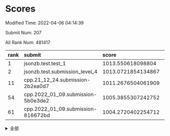 # Scores

Modified Time: 2022-04-06 04:14:39

Submit Num: 207

All Rank Num: 481417

| rank |               submit               |       score        |       sigma        | pk_num |
| :--- | :--------------------------------- | :----------------- | :----------------- | :----- |
| 1    | jsonzb.test.test_1                 | 1013.550618098804  | 0.8179754773366762 | 9300   |
| 2    | jsonzb.test.submission_level_4     | 1013.0721854134867 | 0.8340414310510877 | 9300   |
| 11   | cpp.21_12_24.submission-2b2ea0d7   | 1011.2676504061909 | 0.7832140911592733 | 9305   |
| 54   | cpp.2022_01_09.submission-5b0e3de2 | 1005.3855307242752 | 0.7081075024584667 | 9298   |
| 61   | cpp.2022_01_09.submission-816672bd | 1004.2720402254712 | 0.724728142258593  | 9298   |


<details>
<summary>全部</summary>

| rank |                 submit                 |       score        |       sigma        | pk_num |
| :--- | :------------------------------------- | :----------------- | :----------------- | :----- |
| 1    | jsonzb.test.test_1                     | 1013.550618098804  | 0.8179754773366762 | 9300   |
| 2    | jsonzb.test.submission_level_4         | 1013.0721854134867 | 0.8340414310510877 | 9300   |
| 3    | gobigger.level_3.submission_level_3_41 | 1011.9223529894425 | 0.783933194117984  | 9301   |
| 4    | gobigger.level_3.submission_level_3_49 | 1011.8432228663207 | 0.7849088501615361 | 9300   |
| 5    | gobigger.level_3.submission_level_3_2  | 1011.7229341524846 | 0.7758689352011637 | 9298   |
| 6    | gobigger.level_3.submission_level_3_47 | 1011.6095646582745 | 0.753616798678853  | 9305   |
| 7    | gobigger.level_3.submission_level_3_35 | 1011.5120203565591 | 0.7846227188934858 | 9300   |
| 8    | gobigger.level_3.submission_level_3_36 | 1011.3211532172112 | 0.7728580419426234 | 9302   |
| 9    | gobigger.level_3.submission_level_3_18 | 1011.3074099312792 | 0.8213578244838747 | 9300   |
| 10   | gobigger.level_3.submission_level_3_45 | 1011.2718151700108 | 0.7829209620975002 | 9305   |
| 11   | cpp.21_12_24.submission-2b2ea0d7       | 1011.2676504061909 | 0.7832140911592733 | 9305   |
| 12   | gobigger.level_3.submission_level_3_21 | 1011.2024555893079 | 0.7751226693301013 | 9302   |
| 13   | gobigger.level_3.submission_level_3_5  | 1011.2016524527608 | 0.7699705544517156 | 9304   |
| 14   | gobigger.level_3.submission_level_3_14 | 1011.1896642005345 | 0.7708523414404104 | 9304   |
| 15   | gobigger.level_3.submission_level_3_13 | 1011.11329709091   | 0.787337427426679  | 9303   |
| 16   | gobigger.level_3.submission_level_3_20 | 1011.0438243617692 | 0.7922265715271191 | 9304   |
| 17   | gobigger.level_3.submission_level_3_37 | 1011.0309708803047 | 0.7731788893299373 | 9304   |
| 18   | gobigger.level_3.submission_level_3_22 | 1010.6177616111626 | 0.7904917282994076 | 9302   |
| 19   | gobigger.level_3.submission_level_3_40 | 1010.5363689073839 | 0.7717972411954603 | 9304   |
| 20   | gobigger.level_3.submission_level_3_42 | 1010.4168618563492 | 0.7621238748108605 | 9300   |
| 21   | gobigger.level_3.submission_level_3_48 | 1010.28690223361   | 0.7459640202414146 | 9304   |
| 22   | gobigger.level_3.submission_level_3_16 | 1010.2668820145769 | 0.7598443399655062 | 9302   |
| 23   | gobigger.level_3.submission_level_3_28 | 1010.2092687932811 | 0.7556498125272137 | 9304   |
| 24   | gobigger.level_3.submission_level_3_43 | 1010.1839691158963 | 0.7472334959212434 | 9302   |
| 25   | gobigger.level_3.submission_level_3_12 | 1010.1825139498449 | 0.764873662583994  | 9305   |
| 26   | gobigger.level_3.submission_level_3_39 | 1010.1511403630071 | 0.7590842193065677 | 9304   |
| 27   | gobigger.level_3.submission_level_3_17 | 1010.1446873029931 | 0.7576410729076731 | 9309   |
| 28   | gobigger.level_3.submission_level_3_46 | 1010.1288435731349 | 0.7567734172788457 | 9303   |
| 29   | gobigger.level_3.submission_level_3_1  | 1010.0989507736915 | 0.7486080812550768 | 9305   |
| 30   | gobigger.level_3.submission_level_3_19 | 1010.0666433530242 | 0.757462843440843  | 9307   |
| 31   | gobigger.level_3.submission_level_3_25 | 1009.7369048977516 | 0.770495964474955  | 9302   |
| 32   | gobigger.level_3.submission_level_3_31 | 1009.5409119516488 | 0.7365997129372887 | 9304   |
| 33   | gobigger.level_3.submission_level_3_11 | 1009.5384865800238 | 0.7465316727366226 | 9303   |
| 34   | gobigger.level_3.submission_level_3_9  | 1009.5375726623568 | 0.7428886968532113 | 9304   |
| 35   | gobigger.level_3.submission_level_3_10 | 1009.4829955315286 | 0.7385522119592111 | 9304   |
| 36   | gobigger.level_3.submission_level_3_44 | 1009.4796561441796 | 0.7503477804062538 | 9300   |
| 37   | gobigger.level_3.submission_level_3_3  | 1009.4317020074777 | 0.763290889425514  | 9302   |
| 38   | gobigger.level_3.submission_level_3_4  | 1009.3113848773023 | 0.7578178975676512 | 9302   |
| 39   | gobigger.level_3.submission_level_3_32 | 1009.281811517421  | 0.7572537718482992 | 9300   |
| 40   | gobigger.level_3.submission_level_3_27 | 1009.2340560360118 | 0.7457649862360864 | 9303   |
| 41   | gobigger.level_3.submission_level_3_23 | 1009.1804444081826 | 0.7584893925591375 | 9300   |
| 42   | gobigger.level_3.submission_level_3_26 | 1009.1703237555795 | 0.7590338192005021 | 9299   |
| 43   | gobigger.level_3.submission_level_3_24 | 1009.0214696485494 | 0.7559357583008086 | 9305   |
| 44   | gobigger.level_3.submission_level_3_30 | 1009.0144722710625 | 0.7560711387406379 | 9296   |
| 45   | gobigger.level_3.submission_level_3_7  | 1008.9883252973086 | 0.7441853896265963 | 9303   |
| 46   | gobigger.level_3.submission_level_3_29 | 1008.9702188324782 | 0.7659120870331003 | 9302   |
| 47   | gobigger.level_3.submission_level_3_34 | 1008.8340134514341 | 0.7476557134262493 | 9297   |
| 48   | gobigger.level_3.submission_level_3_38 | 1008.7749859854749 | 0.7509165185190001 | 9304   |
| 49   | gobigger.level_3.submission_level_3_0  | 1008.6268590589456 | 0.7372659324205614 | 9303   |
| 50   | gobigger.level_3.submission_level_3_15 | 1008.4854335394315 | 0.7238581526157072 | 9304   |
| 51   | gobigger.level_3.submission_level_3_8  | 1008.4312578058745 | 0.7514273409143138 | 9304   |
| 52   | gobigger.level_3.submission_level_3_33 | 1008.2253866049567 | 0.7380400180739154 | 9298   |
| 53   | gobigger.level_3.submission_level_3_6  | 1007.8646207255933 | 0.769840487715808  | 9307   |
| 54   | cpp.2022_01_09.submission-5b0e3de2     | 1005.3855307242752 | 0.7081075024584667 | 9298   |
| 55   | gobigger.level_1.submission_level_1_2  | 1005.1620141280013 | 0.7124271652552775 | 9299   |
| 56   | gobigger.level_1.submission_level_1_34 | 1004.7997500015193 | 0.7202232903974083 | 9304   |
| 57   | gobigger.level_1.submission_level_1_45 | 1004.7181232480281 | 0.7188300440456794 | 9301   |
| 58   | gobigger.level_1.submission_level_1_26 | 1004.610658433713  | 0.7134226903183806 | 9308   |
| 59   | gobigger.level_1.submission_level_1_35 | 1004.4866139317644 | 0.7244330965696478 | 9301   |
| 60   | gobigger.level_1.submission_level_1_43 | 1004.3579614688219 | 0.7144917658717254 | 9300   |
| 61   | cpp.2022_01_09.submission-816672bd     | 1004.2720402254712 | 0.724728142258593  | 9298   |
| 62   | gobigger.level_1.submission_level_1_42 | 1004.195558650297  | 0.7133846450187659 | 9303   |
| 63   | gobigger.level_1.submission_level_1_38 | 1004.1009049945733 | 0.7175346862573103 | 9301   |
| 64   | gobigger.level_1.submission_level_1_19 | 1004.054906436039  | 0.7135266556630329 | 9302   |
| 65   | gobigger.level_1.submission_level_1_39 | 1003.970359820649  | 0.7178101670105749 | 9300   |
| 66   | gobigger.level_1.submission_level_1_31 | 1003.9341409378391 | 0.7253770636527762 | 9303   |
| 67   | gobigger.level_1.submission_level_1_49 | 1003.9084472307745 | 0.7158302176245088 | 9303   |
| 68   | gobigger.level_1.submission_level_1_20 | 1003.873930453645  | 0.7227827349358689 | 9306   |
| 69   | gobigger.level_1.submission_level_1_13 | 1003.7734921947923 | 0.723211575110471  | 9305   |
| 70   | gobigger.level_1.submission_level_1_10 | 1003.7306917608055 | 0.7016735977645613 | 9297   |
| 71   | gobigger.level_1.submission_level_1_11 | 1003.701229583371  | 0.7174785306880651 | 9304   |
| 72   | gobigger.level_1.submission_level_1_48 | 1003.6276030611173 | 0.7216134625465271 | 9306   |
| 73   | gobigger.level_1.submission_level_1_3  | 1003.6237515324852 | 0.7128192493968677 | 9303   |
| 74   | gobigger.level_1.submission_level_1_33 | 1003.5468667834195 | 0.7038517285100497 | 9298   |
| 75   | gobigger.level_1.submission_level_1_5  | 1003.5401307936255 | 0.7138709648296451 | 9303   |
| 76   | gobigger.level_1.submission_level_1_37 | 1003.5138230174975 | 0.7204033202428752 | 9307   |
| 77   | gobigger.level_1.submission_level_1_25 | 1003.3805785174987 | 0.7136799823476329 | 9303   |
| 78   | gobigger.level_1.submission_level_1_36 | 1003.2477319732153 | 0.7097379094694479 | 9301   |
| 79   | gobigger.level_1.submission_level_1_29 | 1003.2421470985142 | 0.7173528176427514 | 9297   |
| 80   | gobigger.level_1.submission_level_1_0  | 1003.2054706674479 | 0.7207945927573569 | 9304   |
| 81   | gobigger.level_1.submission_level_1_16 | 1003.1947105283964 | 0.7091753836378886 | 9304   |
| 82   | gobigger.level_1.submission_level_1_27 | 1003.1827169346807 | 0.7191758659190415 | 9304   |
| 83   | gobigger.level_1.submission_level_1_17 | 1003.1513879923602 | 0.7068230762028143 | 9308   |
| 84   | gobigger.level_1.submission_level_1_1  | 1003.0934262815523 | 0.7190900429821413 | 9302   |
| 85   | gobigger.level_1.submission_level_1_6  | 1003.0028325051317 | 0.7116228914844239 | 9303   |
| 86   | gobigger.level_1.submission_level_1_30 | 1002.9792591124769 | 0.7197299712510181 | 9301   |
| 87   | gobigger.level_1.submission_level_1_14 | 1002.9192935669968 | 0.7087700851705685 | 9300   |
| 88   | gobigger.level_1.submission_level_1_15 | 1002.8875405496925 | 0.7114834990477126 | 9304   |
| 89   | gobigger.level_1.submission_level_1_47 | 1002.8406016590769 | 0.7109753747143414 | 9297   |
| 90   | gobigger.level_1.submission_level_1_46 | 1002.8201071772265 | 0.7145990449271901 | 9308   |
| 91   | gobigger.level_1.submission_level_1_40 | 1002.8140190367145 | 0.7147671427317285 | 9300   |
| 92   | gobigger.level_1.submission_level_1_7  | 1002.787588306776  | 0.6990026719063275 | 9303   |
| 93   | gobigger.level_1.submission_level_1_18 | 1002.7273474842134 | 0.7136515475508117 | 9306   |
| 94   | gobigger.level_1.submission_level_1_41 | 1002.7248702534132 | 0.7123419016614033 | 9299   |
| 95   | gobigger.level_1.submission_level_1_12 | 1002.6699527906487 | 0.7169606639145214 | 9307   |
| 96   | gobigger.level_1.submission_level_1_8  | 1002.4837680354092 | 0.7240222032355946 | 9308   |
| 97   | gobigger.level_1.submission_level_1_21 | 1002.4660257866889 | 0.7115670973455264 | 9307   |
| 98   | gobigger.level_1.submission_level_1_23 | 1002.3778327105288 | 0.7160460435546259 | 9305   |
| 99   | gobigger.level_1.submission_level_1_28 | 1002.3472387373886 | 0.7066755965716828 | 9305   |
| 100  | gobigger.level_1.submission_level_1_24 | 1002.3295714579929 | 0.7061225221566514 | 9301   |
| 101  | gobigger.level_1.submission_level_1_4  | 1002.2544001726658 | 0.720769584310655  | 9300   |
| 102  | gobigger.level_1.submission_level_1_44 | 1002.2229137722178 | 0.710180381805386  | 9302   |
| 103  | gobigger.level_1.submission_level_1_32 | 1001.7980576365553 | 0.7130355539443448 | 9307   |
| 104  | gobigger.level_1.submission_level_1_9  | 1001.655022193106  | 0.7170470524879891 | 9302   |
| 105  | gobigger.level_1.submission_level_1_22 | 1001.5736016949078 | 0.715537302442172  | 9304   |
| 106  | gobigger.random.submission_random_13   | 997.6305165692426  | 0.7095937588137565 | 9302   |
| 107  | gobigger.random.submission_random_39   | 996.7744049227642  | 0.7099304326024293 | 9299   |
| 108  | gobigger.random.submission_random_26   | 996.7195835740505  | 0.6979360118079517 | 9298   |
| 109  | gobigger.random.submission_random_36   | 996.6426586419609  | 0.7287521122400856 | 9299   |
| 110  | gobigger.random.submission_random_20   | 996.5967037671617  | 0.6986010628984232 | 9305   |
| 111  | gobigger.random.submission_random_7    | 996.5850384535534  | 0.7123270833109102 | 9301   |
| 112  | gobigger.random.submission_random_48   | 996.5649729091624  | 0.7081289137293219 | 9304   |
| 113  | gobigger.random.submission_random_41   | 996.5457476714721  | 0.7218941976088236 | 9302   |
| 114  | gobigger.random.submission_random_40   | 996.5333737942823  | 0.7097459906894406 | 9300   |
| 115  | gobigger.random.submission_random_37   | 996.5326691274748  | 0.6930478617435832 | 9302   |
| 116  | gobigger.random.submission_random_31   | 996.463523457084   | 0.7095352413536933 | 9303   |
| 117  | gobigger.random.submission_random_10   | 996.4444501820693  | 0.7002663013332555 | 9302   |
| 118  | gobigger.random.submission_random_16   | 996.3034542974791  | 0.7191095543765323 | 9306   |
| 119  | gobigger.random.submission_random_1    | 996.2831112170483  | 0.7145037006598639 | 9307   |
| 120  | gobigger.random.submission_random_0    | 996.2699930892719  | 0.7057547568784813 | 9304   |
| 121  | gobigger.random.submission_random_35   | 996.2665859306616  | 0.7026233479068426 | 9304   |
| 122  | gobigger.random.submission_random_32   | 996.2535386936038  | 0.7023820746548797 | 9306   |
| 123  | gobigger.random.submission_random_8    | 996.2529506495686  | 0.698894345916019  | 9306   |
| 124  | gobigger.random.submission_random_6    | 996.2269709598212  | 0.7298834150225864 | 9302   |
| 125  | gobigger.random.submission_random_38   | 996.2162929266922  | 0.7239359124856993 | 9299   |
| 126  | gobigger.random.submission_random_22   | 996.2116463160932  | 0.7063371531203518 | 9305   |
| 127  | gobigger.random.submission_random_12   | 996.198410040441   | 0.7163506493848216 | 9300   |
| 128  | gobigger.random.submission_random_14   | 996.1379253208027  | 0.7149226156747392 | 9308   |
| 129  | gobigger.random.submission_random_5    | 996.1346005660547  | 0.7078126057166435 | 9301   |
| 130  | gobigger.random.submission_random_25   | 996.0775572217573  | 0.702494140301596  | 9303   |
| 131  | gobigger.random.submission_random_43   | 995.9274633726478  | 0.7143419457108502 | 9305   |
| 132  | gobigger.random.submission_random_2    | 995.909112859545   | 0.704820915950578  | 9306   |
| 133  | gobigger.random.submission_random_11   | 995.8777196946604  | 0.7159918406131237 | 9303   |
| 134  | gobigger.random.submission_random_44   | 995.871376931572   | 0.7059440323022708 | 9304   |
| 135  | gobigger.random.submission_random_9    | 995.8689272713897  | 0.7089706044195458 | 9302   |
| 136  | gobigger.random.submission_random_42   | 995.8157752161086  | 0.707764368097682  | 9302   |
| 137  | gobigger.random.submission_random_17   | 995.7989324695318  | 0.7149292199049977 | 9300   |
| 138  | gobigger.random.submission_random_28   | 995.6808855475657  | 0.7064601922136133 | 9307   |
| 139  | gobigger.random.submission_random_3    | 995.6635291921328  | 0.7053325965489542 | 9301   |
| 140  | gobigger.random.submission_random_18   | 995.6502258757895  | 0.7045357547638144 | 9305   |
| 141  | gobigger.random.submission_random_49   | 995.6378363787718  | 0.7141986706572991 | 9302   |
| 142  | gobigger.random.submission_random_33   | 995.6283355619677  | 0.7182389876761018 | 9295   |
| 143  | gobigger.random.submission_random_45   | 995.6264207130704  | 0.708338126251297  | 9305   |
| 144  | gobigger.random.submission_random_27   | 995.5691076157308  | 0.6999127652492779 | 9298   |
| 145  | gobigger.random.submission_random_23   | 995.5532900225041  | 0.7019094392297496 | 9298   |
| 146  | gobigger.random.submission_random_34   | 995.5520543798558  | 0.712341325929497  | 9310   |
| 147  | gobigger.random.submission_random_19   | 995.4771918528791  | 0.7083125302463645 | 9305   |
| 148  | gobigger.random.submission_random_46   | 995.3156746047299  | 0.726061626688068  | 9303   |
| 149  | gobigger.random.submission_random_15   | 995.2760130956585  | 0.7299686755725493 | 9305   |
| 150  | gobigger.random.submission_random_21   | 995.2072456301971  | 0.6999705657834348 | 9296   |
| 151  | gobigger.random.submission_random_24   | 995.1562902646929  | 0.7282075781877275 | 9304   |
| 152  | gobigger.random.submission_random_30   | 995.1371330400874  | 0.7160037807047275 | 9303   |
| 153  | gobigger.random.submission_random_47   | 994.9158334928214  | 0.7219032993513641 | 9299   |
| 154  | gobigger.random.submission_random_4    | 994.8700730564373  | 0.7213058317070237 | 9306   |
| 155  | gobigger.level_2.submission_level_2_38 | 994.4935496760693  | 0.7239483467360037 | 9306   |
| 156  | gobigger.level_2.submission_level_2_16 | 994.2025503778259  | 0.732615546826839  | 9304   |
| 157  | gobigger.random.submission_random_29   | 993.7106703601142  | 0.7341431569135861 | 9301   |
| 158  | gobigger.level_2.submission_level_2_18 | 993.6763324569587  | 0.7144631970160391 | 9305   |
| 159  | gobigger.level_2.submission_level_2_47 | 993.3537769507684  | 0.7326762441795894 | 9304   |
| 160  | gobigger.level_2.submission_level_2_6  | 993.3486427307062  | 0.7256403854094734 | 9303   |
| 161  | gobigger.level_2.submission_level_2_32 | 993.2638398209739  | 0.7290956859901768 | 9304   |
| 162  | gobigger.level_2.submission_level_2_39 | 993.2067806719656  | 0.7391041859401604 | 9302   |
| 163  | gobigger.level_2.submission_level_2_11 | 993.0554895697439  | 0.7246285576692977 | 9301   |
| 164  | gobigger.level_2.submission_level_2_14 | 992.9778243350909  | 0.7489806317110829 | 9305   |
| 165  | gobigger.level_2.submission_level_2_33 | 992.9710401757015  | 0.7579417348278951 | 9302   |
| 166  | gobigger.level_2.submission_level_2_34 | 992.9385871510183  | 0.7290618318792363 | 9301   |
| 167  | gobigger.level_2.submission_level_2_30 | 992.801163708981   | 0.7428656201238185 | 9301   |
| 168  | gobigger.level_2.submission_level_2_40 | 992.7937461360808  | 0.7363440290990172 | 9302   |
| 169  | gobigger.level_2.submission_level_2_43 | 992.7544392885211  | 0.7323191483524075 | 9305   |
| 170  | gobigger.level_2.submission_level_2_5  | 992.727606595372   | 0.7448266847326237 | 9299   |
| 171  | gobigger.level_2.submission_level_2_29 | 992.7053279353955  | 0.7382162167312204 | 9303   |
| 172  | gobigger.level_2.submission_level_2_7  | 992.6617227228219  | 0.7535556276732883 | 9300   |
| 173  | gobigger.level_2.submission_level_2_31 | 992.6349405317941  | 0.7347238088306988 | 9303   |
| 174  | gobigger.level_2.submission_level_2_25 | 992.5517871430983  | 0.7659777471219753 | 9305   |
| 175  | gobigger.level_2.submission_level_2_23 | 992.4616689097185  | 0.746148688364482  | 9300   |
| 176  | gobigger.level_2.submission_level_2_13 | 992.3778782804567  | 0.7679595833460064 | 9302   |
| 177  | gobigger.level_2.submission_level_2_36 | 992.3256492706598  | 0.7604430235338566 | 9306   |
| 178  | gobigger.level_2.submission_level_2_46 | 992.3074524031932  | 0.722247012609382  | 9308   |
| 179  | gobigger.level_2.submission_level_2_48 | 992.2909594425779  | 0.7565574614868378 | 9307   |
| 180  | gobigger.level_2.submission_level_2_12 | 992.2745795362297  | 0.7467861876724203 | 9302   |
| 181  | gobigger.level_2.submission_level_2_21 | 992.2096506012139  | 0.750218793741945  | 9309   |
| 182  | gobigger.level_2.submission_level_2_17 | 992.207615231576   | 0.7345541621940188 | 9306   |
| 183  | gobigger.level_2.submission_level_2_45 | 992.1667618837857  | 0.771718094325231  | 9295   |
| 184  | gobigger.level_2.submission_level_2_27 | 992.0781739623365  | 0.7436367582297361 | 9299   |
| 185  | gobigger.level_2.submission_level_2_0  | 992.0728711762572  | 0.7450602107707507 | 9303   |
| 186  | gobigger.level_2.submission_level_2_49 | 992.0191779729354  | 0.7456334526179965 | 9306   |
| 187  | gobigger.level_2.submission_level_2_19 | 991.9702112121842  | 0.7598483576678023 | 9303   |
| 188  | gobigger.level_2.submission_level_2_4  | 991.8894312842756  | 0.7419573420097573 | 9305   |
| 189  | gobigger.level_2.submission_level_2_10 | 991.865644013842   | 0.7408035079080445 | 9301   |
| 190  | gobigger.level_2.submission_level_2_37 | 991.7615685235621  | 0.7512058868119641 | 9299   |
| 191  | gobigger.level_2.submission_level_2_22 | 991.7610784559788  | 0.7546597749258064 | 9307   |
| 192  | gobigger.level_2.submission_level_2_28 | 991.735646114452   | 0.7449705897515793 | 9303   |
| 193  | gobigger.level_2.submission_level_2_41 | 991.7034917803738  | 0.7453325713622972 | 9304   |
| 194  | gobigger.level_2.submission_level_2_15 | 991.597379144039   | 0.7574845675808455 | 9305   |
| 195  | gobigger.level_2.submission_level_2_42 | 991.5162679840397  | 0.7476536091566499 | 9301   |
| 196  | gobigger.level_2.submission_level_2_35 | 991.4952711403122  | 0.7550211990482627 | 9305   |
| 197  | gobigger.level_2.submission_level_2_44 | 991.2965668726185  | 0.7667884005241503 | 9302   |
| 198  | gobigger.level_2.submission_level_2_3  | 991.2963100149432  | 0.7714103988620763 | 9302   |
| 199  | gobigger.level_2.submission_level_2_1  | 991.2895807709043  | 0.767496452023028  | 9301   |
| 200  | gobigger.level_2.submission_level_2_20 | 991.1861815325224  | 0.7561758709325931 | 9304   |
| 201  | gobigger.level_2.submission_level_2_24 | 991.129842431062   | 0.7491929494343419 | 9301   |
| 202  | gobigger.level_2.submission_level_2_8  | 991.0012508762859  | 0.758414827867546  | 9306   |
| 203  | gobigger.level_2.submission_level_2_2  | 990.9510908004603  | 0.7777483046655684 | 9304   |
| 204  | gobigger.level_2.submission_level_2_26 | 990.7171195639094  | 0.763820479608618  | 9303   |
| 205  | gobigger.level_2.submission_level_2_9  | 990.4232987531756  | 0.7362147345175445 | 9303   |
| 206  | gobigger.none.submission_none_0        | 978.5661257945691  | 1.289241126423297  | 9300   |
| 207  | gobigger.none.submission_none_1        | 975.5979727749975  | 1.4790274427398564 | 9305   |

</details>